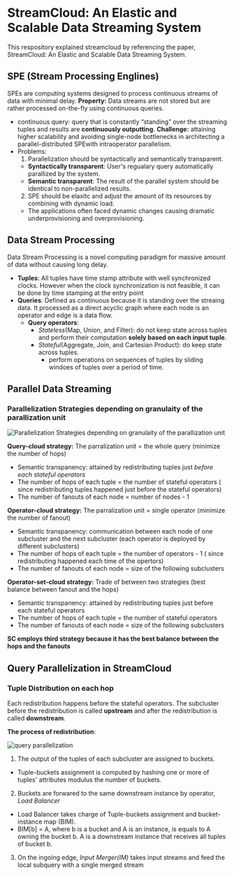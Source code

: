 # StreamCloud: An Elastic and Scalable Data Streaming System
This respository explained streamcloud by referencing the paper, StreamCloud: An Elastic and Scalable Data Streaming System.
## SPE (Stream Processing Englines)
SPEs are computing systems designed to process continuous streams of data with minimal delay.
**Property:** Data streams are not stored but are rather processed on-the-fly using continuous queries.
-  continuous query: query that is constantly “standing” over the streaming tuples and results are **continuously outputting**.
**Challenge:** attaining higher scalability and avoiding single-node bottlenecks  in architecting a parallel-distributed SPEwith intraoperator parallelism.
- Problems:
  1.  Parallelization should be syntactically and semantically transparent.
    - **Syntactically transparent**: User's regualary query automatically parallized by the system.
    - **Semantic transparent**: The result of the parallel system should be identical to non-parallelized results.
  2. SPE should be elaxitc and adjust the amount of its resources by combining with dynamic load.
    - The applications often faced dynamic changes causing dramatic underprovisioning and overprovisioning.
 ## Data Stream Processing
Data Stream Processing is a novel computing paradigm for massive amount of data without causing long delay.
- **Tuples**: All tuples have time stamp attribute with well synchronized clocks. However when the clock synchronization is not feasible, it can be done by time stamping at the entry point
- **Queries**: Defined as continuous because it is standing over the streaing data. It processed as a direct acyclic graph where each node is an operator and edge is a data flow. 
  - **Query operators**:
    - *Stateless*(Map, Union, and Filter): do not keep state across tuples and perform their computation **solely based on each input tuple**. 
    - *Stateful*(Aggregate, Join, and Cartesian Product): do keep state across tuples. 
      - perform operations on sequences of tuples by sliding windoes of tuples over a period of time.
 
## Parallel Data Streaming
### Parallelization Strategies depending on granulaity of the parallization unit
![Parallelization Strategies depending on granulaity of the parallization unit](https://user-images.githubusercontent.com/59812671/119214625-220eb680-ba7d-11eb-9bea-7c61aab4b806.png)

**Query-cloud strategy:** The parralization unit = the whole query (minimize the number of hops)
- Semantic transpanency: attained by redistributing tuples just *before each stateful operators*
- The number of hops of each tuple = the number of stateful operators ( since redistributing tuples happened just before the stateful operators)
- The number of fanouts of each node = number of nodes - 1

**Operator-cloud strategy:** The parralization unit = single operator (minimize the number of fanout)
- Semantic transpanency: communication between each node of one subcluster and the next subcluster (each operator is deployed by different subclusters)
- The number of hops of each tuple = the number of operators - 1 ( since redistributing happened each time of the opertors)
- The number of fanouts of each node = size of the following subclusters

**Operator-set-cloud strategy:** Trade of between two strategies (best balance between fanout and the hops)
- Semantic transpanency: attained by redistributing tuples just before each stateful operators
- The number of hops of each tuple = the number of stateful operators
- The number of fanouts of each node = size of the following subclusters

**SC employs third strategy because it has the best balance between the hops and the fanouts**

## Query Parallelization in StreamCloud
### Tuple Distribution on each hop
Each redistribution happens before the stateful operators. The subcluster before the redistribution is called **upstream** and after the redistribution is called **downstream**.


**The process of redistribution**:


![query parallelization](https://user-images.githubusercontent.com/59812671/119295395-99725080-bc0b-11eb-8a2e-1579965acdb7.png)

1. The output of the tuples of each subcluster are assigned to buckets.
  - Tuple-buckets assignment is computed by hashing one or more of tuples' attributes modulus the number of buckets.
2. Buckets are forwared to the same downstream instance by operator, *Load Balancer*
  - Load Balancer takes charge of Tuple-buckets assignment and bucket-instance map (BIM).
  - BIM[b] = A, where b is a bucket and A is an instance, is equals to A owning the bucket b. A is a downstream instance that receives all tuples of bucket b. 
3. On the ingoing edge, *Input Merger(IM)* takes input streams and feed the local subquery with a single merged stream
